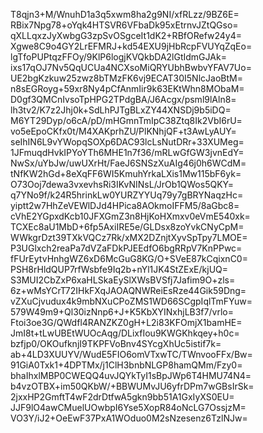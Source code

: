 T8qjn3+M/WnuhD1a3q5xwm8ha2g9NI/xfRLzz/9BZ6E=
RBix7Npg78+oYqk4HTSVR6VFbaDk95xEtrnvJZtQGso=
qXLLqxzJyXwbgG3zpSvOSgceIt1dK2+RBfORefw24y4=
Xgwe8C9o4GY2LrEFMRJ+kd54EXU9jHbRcpFVUYqZqEo=
lgTfoPUPtqzFFOy/9KlP6logjKVQkbDA2lGtIdmGJAk=
ixs17qOJ7Nv5QqUCUa4NCXsoMiQRYUbhBwbvYFAV7Uo=
UE2bgKzkuw25zwz8bTMzFK6vj9ECAT30I5NlcJaoBtM=
n8sEGRoyg+59xr8Ny4pCfAnmIir9k63EKtWhn8MObaM=
D0gf3QMCnIvsoTpHPG2TPdgBA/J6Acgx/psml9lAln8=
lh3tv2/K7z2Jhj0k+SdLhPJTgBLxZY44XNSDj9b5iDQ=
M6YT29Dyp/o6cA/pD/mHGmnTmIpC38Ztq8Ik2VbI6rU=
vo5eEpoCKfx0t/M4XAKprhZU/PlKNhjQF+t3AwLyAUY=
seIhIN6L9vYWopqSOXp6DAC93lcLsNutDRr+33XUMeg=
1JFmuqdHvkIPYoYTh6MHE1n7f36/mRLwGfGW3jvnEdY=
NwSx/uYbJw/uwUXrHt/FaeJ6SNSzXuAIg46j0h6WCdM=
tNfKW2hGd+8eXqFF6WI5KmuhYrkaLXis1Mw115bF6yk=
O73Ooj7dewa3vxevhsRi3IKvNINsL/JrOb1QWos5QKY=
q7YNo9f/k24R5hrinkLw0YURZYYUq79y7gBRYNaqzHc=
yiptt2w7HhZeVEWlDJd4HPica8AOkmoIFFM5/8aGbc8=
cVhE2YGpxdKcb10JFXGmZ3n8HjKoHXmxv0eVmE540xk=
TCXEc8aU1MbD+6fp5AxiIRE5e/GLDsx8zoYvkCNyCpM=
WWkgrDzt39TXkVQCz7Rk/xMX2DZnjtXyvSpTpy7LMOE=
P3UGlxch2reaPa7dVZaFDkPJEEdfO6bgRRpV7KnPPwc=
fFUrEytvHnhgWZ6xD6McGuG8KG/O+SVeE87kCqixnC0=
PSH8rHldQUP7rfWsbfe9Iq2b+nYl1JK4StZExE/kjUQ=
S3MUI2CbZxP6xaHLSkaEySlXWsBVSfj7Jafim9O+zls=
6z+wMsYCrT72IHkFXqJAOAQNWReiEsRze44Gik59Dng=
vZXuCjvudux4k9mbNXuCPoZMS1WD66SCgpIqlTmFYuw=
579W49m9+Ql30izNnp6+J+K5KbXYINxhjLB3f7/vrlo=
Ftoi3oe3G/QWdfl4RANZKZ0gH+L2i83KFOmjX1bamHE=
JmI8t+tLwUBEtWUOcAqg/DLixfIou9KWGKhkqey+h0c=
bzfjp0/OKOufknjI9TKPFVoBnv4SYcgXhUc5istif7k=
ab+4LD3XUUYV/WudE5FIO6omVTxwTC/TWnvooFFx/Bw=
91GiA0Txk1+4DPTMx/j1ClH3bnbNLGP8hamQMm/Fzy0=
bhaIhxlMBP0CWEQQ4uvJQYkTyI1sBpJWp6T4HMU74N4=
b4vzOTBX+im50QKbW/+BBWUMvJU6yfrDPm7wGBsIrSk=
2jxxHP2GmftT4wF2drDtfwA5gkn9bb51A1GxIyXS0EU=
JJF9lO4awCMuelUOwbpI6Yse5XopR84oNcLG7OssjzM=
VO3Y/iJ2+OeEwF37PxA1WOduo0M2sNzesenz6TzlNJw=
